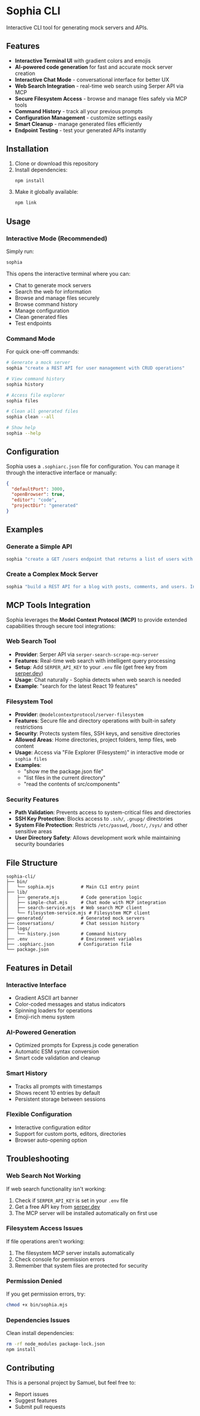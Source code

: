 # Sophia CLI

Interactive CLI tool for generating mock servers and APIs.

## Features

- **Interactive Terminal UI** with gradient colors and emojis
- **AI-powered code generation** for fast and accurate mock server creation
- **Interactive Chat Mode** - conversational interface for better UX
- **Web Search Integration** - real-time web search using Serper API via MCP
- **Secure Filesystem Access** - browse and manage files safely via MCP tools
- **Command History** - track all your previous prompts
- **Configuration Management** - customize settings easily
- **Smart Cleanup** - manage generated files efficiently
- **Endpoint Testing** - test your generated APIs instantly

## Installation

1. Clone or download this repository
2. Install dependencies:
   ```bash
   npm install
   ```
3. Make it globally available:
   ```bash
   npm link
   ```

## Usage

### Interactive Mode (Recommended)

Simply run:

```bash
sophia
```

This opens the interactive terminal where you can:

- Chat to generate mock servers
- Search the web for information
- Browse and manage files securely
- Browse command history
- Manage configuration
- Clean generated files
- Test endpoints

### Command Mode

For quick one-off commands:

```bash
# Generate a mock server
sophia "create a REST API for user management with CRUD operations"

# View command history
sophia history

# Access file explorer
sophia files

# Clean all generated files
sophia clean --all

# Show help
sophia --help
```

## Configuration

Sophia uses a `.sophiarc.json` file for configuration. You can manage it through the interactive interface or manually:

```json
{
  "defaultPort": 3000,
  "openBrowser": true,
  "editor": "code",
  "projectDir": "generated"
}
```

## Examples

### Generate a Simple API

```bash
sophia "create a GET /users endpoint that returns a list of users with id, name, and email"
```

### Create a Complex Mock Server

```bash
sophia "build a REST API for a blog with posts, comments, and users. Include CRUD operations for each resource"
```

## MCP Tools Integration

Sophia leverages the **Model Context Protocol (MCP)** to provide extended capabilities through secure tool integrations:

### Web Search Tool

- **Provider**: Serper API via `serper-search-scrape-mcp-server`
- **Features**: Real-time web search with intelligent query processing
- **Setup**: Add `SERPER_API_KEY` to your `.env` file (get free key from [serper.dev](https://serper.dev/api-key))
- **Usage**: Chat naturally - Sophia detects when web search is needed
- **Example**: "search for the latest React 19 features"

### Filesystem Tool

- **Provider**: `@modelcontextprotocol/server-filesystem`
- **Features**: Secure file and directory operations with built-in safety restrictions
- **Security**: Protects system files, SSH keys, and sensitive directories
- **Allowed Areas**: Home directories, project folders, temp files, web content
- **Usage**: Access via "File Explorer (Filesystem)" in interactive mode or `sophia files`
- **Examples**:
  - "show me the package.json file"
  - "list files in the current directory"
  - "read the contents of src/components"

### Security Features

- **Path Validation**: Prevents access to system-critical files and directories
- **SSH Key Protection**: Blocks access to `.ssh/`, `.gnupg/` directories
- **System File Protection**: Restricts `/etc/passwd`, `/boot/`, `/sys/` and other sensitive areas
- **User Directory Safety**: Allows development work while maintaining security boundaries

## File Structure

```
sophia-cli/
├── bin/
│   └── sophia.mjs          # Main CLI entry point
├── lib/
│   ├── generate.mjs        # Code generation logic
│   ├── simple-chat.mjs     # Chat mode with MCP integration
│   ├── search-service.mjs  # Web search MCP client
│   └── filesystem-service.mjs # Filesystem MCP client
├── generated/              # Generated mock servers
├── conversations/          # Chat session history
├── logs/
│   └── history.json        # Command history
├── .env                    # Environment variables
├── .sophiarc.json         # Configuration file
└── package.json
```

## Features in Detail

### Interactive Interface

- Gradient ASCII art banner
- Color-coded messages and status indicators
- Spinning loaders for operations
- Emoji-rich menu system

### AI-Powered Generation

- Optimized prompts for Express.js code generation
- Automatic ESM syntax conversion
- Smart code validation and cleanup

### Smart History

- Tracks all prompts with timestamps
- Shows recent 10 entries by default
- Persistent storage between sessions

### Flexible Configuration

- Interactive configuration editor
- Support for custom ports, editors, directories
- Browser auto-opening option

## Troubleshooting

### Web Search Not Working

If web search functionality isn't working:

1. Check if `SERPER_API_KEY` is set in your `.env` file
2. Get a free API key from [serper.dev](https://serper.dev/api-key)
3. The MCP server will be installed automatically on first use

### Filesystem Access Issues

If file operations aren't working:

1. The filesystem MCP server installs automatically
2. Check console for permission errors
3. Remember that system files are protected for security

### Permission Denied

If you get permission errors, try:

```bash
chmod +x bin/sophia.mjs
```

### Dependencies Issues

Clean install dependencies:

```bash
rm -rf node_modules package-lock.json
npm install
```

## Contributing

This is a personal project by Samuel, but feel free to:

- Report issues
- Suggest features
- Submit pull requests
